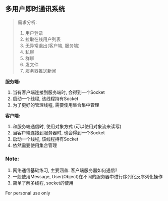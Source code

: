 ## 多用户即时通讯系统
> 需求分析:
> 1. 用户登录
> 2. 拉取在线用户列表
> 3. 无异常退出(客户端, 服务端)
> 4. 私聊
> 5. 群聊
> 6. 发文件
> 7. 服务器推送新闻

**服务端:**
1. 当有客户端连接到服务端时, 会得到一个Socket
2. 启动一个线程, 该线程持有Socket
3. 为了更好的管理线程, 需要使用集合集中管理

**客户端:**
1. 和服务端通信时, 使用对象方式 (可以使用对象流来读写)
2. 当客户端连接到服务器时, 也会得到一个Socket
3. 启动一个线程, 该线程持有Socket
4. 依然需要使用集合管理

### Note:

1. 网络通信基础练习, 主要涵盖: 客户端服务器如何通信?
2. 一般使用Message, User(Object)在不同的服务器中进行序列化反序列化操作
3. 简单了解多线程, socket的使用

For personal use only





